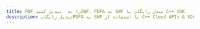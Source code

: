 ---title: PDF را به  تبدیل کنیدSWF، PDFA به SWF مبدل رایگان یا C++ SDKdescription: تبدیل رایگانPDFA به SWF با استفاده از C++ Cloud APIs & SDK همچنین اسناد PDF را در Cloud ایجاد، ویرایش و رندر کنید.---